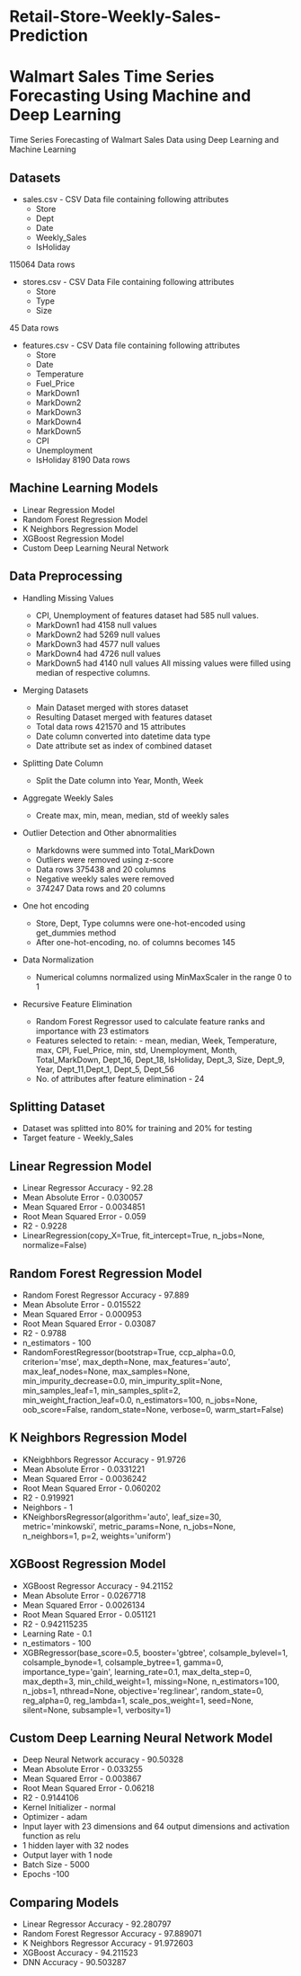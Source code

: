 # Retail-Store-Weekly-Sales-Prediction

# Walmart Sales Time Series Forecasting Using Machine and Deep Learning

Time Series Forecasting of Walmart Sales Data using Deep Learning and Machine Learning

## Datasets
- sales.csv - CSV Data file containing following attributes
    * Store
    * Dept
    * Date
    * Weekly_Sales
    * IsHoliday

115064 Data rows

- stores.csv - CSV Data File containing following attributes
    * Store
    * Type
    * Size

45 Data rows

- features.csv - CSV Data file containing following attributes    
     * Store
     * Date
     * Temperature
     * Fuel_Price
     * MarkDown1
     * MarkDown2
     * MarkDown3
     * MarkDown4
     * MarkDown5
     * CPI
     * Unemployment
     * IsHoliday
8190 Data rows

## Machine Learning Models
- Linear Regression Model
- Random Forest Regression Model
- K Neighbors Regression Model
- XGBoost Regression Model
- Custom Deep Learning Neural Network

## Data Preprocessing
- Handling Missing Values
     * CPI, Unemployment of features dataset had 585 null values.
     * MarkDown1 had 4158 null values
     * MarkDown2 had 5269 null values
     * MarkDown3 had 4577 null values
     * MarkDown4 had 4726 null values
     * MarkDown5 had 4140 null values All missing values were filled using median of 
       respective columns.

- Merging Datasets
    * Main Dataset merged with stores dataset
    * Resulting Dataset merged with features dataset
    * Total data rows 421570 and 15 attributes
    * Date column converted into datetime data type
    * Date attribute set as index of combined dataset

- Splitting Date Column
    * Split the Date column into Year, Month, Week

- Aggregate Weekly Sales
     * Create max, min, mean, median, std of weekly sales

- Outlier Detection and Other abnormalities
     * Markdowns were summed into Total_MarkDown
     * Outliers were removed using z-score
     * Data rows 375438 and 20 columns
     * Negative weekly sales were removed
     * 374247 Data rows and 20 columns

- One hot encoding
     * Store, Dept, Type columns were one-hot-encoded using get_dummies method
     * After one-hot-encoding, no. of columns becomes 145

- Data Normalization
     * Numerical columns normalized using MinMaxScaler in the range 0 to 1

- Recursive Feature Elimination
     * Random Forest Regressor used to calculate feature ranks and importance with 23 
       estimators
     * Features selected to retain:
           - mean, median, Week, Temperature, max, CPI, Fuel_Price, min, std, Unemployment, 
            Month, Total_MarkDown, Dept_16, Dept_18, IsHoliday, Dept_3, Size, Dept_9, Year, 
            Dept_11,Dept_1, Dept_5, Dept_56
     * No. of attributes after feature elimination - 24

## Splitting Dataset
- Dataset was splitted into 80% for training and 20% for testing
- Target feature - Weekly_Sales

## Linear Regression Model
- Linear Regressor Accuracy - 92.28
- Mean Absolute Error - 0.030057
- Mean Squared Error - 0.0034851
- Root Mean Squared Error - 0.059
- R2 - 0.9228
- LinearRegression(copy_X=True, fit_intercept=True, n_jobs=None, normalize=False)

## Random Forest Regression Model
- Random Forest Regressor Accuracy - 97.889
- Mean Absolute Error - 0.015522
- Mean Squared Error - 0.000953
- Root Mean Squared Error - 0.03087
- R2 - 0.9788
- n_estimators - 100
- RandomForestRegressor(bootstrap=True, ccp_alpha=0.0, criterion='mse', max_depth=None, max_features='auto', max_leaf_nodes=None, max_samples=None, min_impurity_decrease=0.0, min_impurity_split=None, min_samples_leaf=1, min_samples_split=2, min_weight_fraction_leaf=0.0, n_estimators=100, n_jobs=None, oob_score=False, random_state=None, verbose=0, warm_start=False)

## K Neighbors Regression Model
- KNeigbhbors Regressor Accuracy - 91.9726
- Mean Absolute Error - 0.0331221
- Mean Squared Error - 0.0036242
- Root Mean Squared Error - 0.060202
- R2 - 0.919921
- Neighbors - 1
- KNeighborsRegressor(algorithm='auto', leaf_size=30, metric='minkowski', metric_params=None, n_jobs=None, n_neighbors=1, p=2, weights='uniform')

## XGBoost Regression Model
- XGBoost Regressor Accuracy - 94.21152
- Mean Absolute Error - 0.0267718
- Mean Squared Error - 0.0026134
- Root Mean Squared Error - 0.051121
- R2 - 0.942115235
- Learning Rate - 0.1
- n_estimators - 100
- XGBRegressor(base_score=0.5, booster='gbtree', colsample_bylevel=1, colsample_bynode=1, colsample_bytree=1, gamma=0, importance_type='gain', learning_rate=0.1, max_delta_step=0, max_depth=3, min_child_weight=1, missing=None, n_estimators=100, n_jobs=1, nthread=None, objective='reg:linear', random_state=0, reg_alpha=0, reg_lambda=1, scale_pos_weight=1, seed=None, silent=None, subsample=1, verbosity=1)

## Custom Deep Learning Neural Network Model
- Deep Neural Network accuracy - 90.50328
- Mean Absolute Error - 0.033255
- Mean Squared Error - 0.003867
- Root Mean Squared Error - 0.06218
- R2 - 0.9144106
- Kernel Initializer - normal
- Optimizer - adam
- Input layer with 23 dimensions and 64 output dimensions and activation function as relu
- 1 hidden layer with 32 nodes
- Output layer with 1 node
- Batch Size - 5000
- Epochs -100

## Comparing Models
- Linear Regressor Accuracy - 92.280797
- Random Forest Regressor Accuracy - 97.889071
- K Neighbors Regressor Accuracy - 91.972603
- XGBoost Accuracy - 94.211523
- DNN Accuracy - 90.503287














    






      











